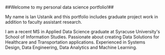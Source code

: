##Welcome to my personal data science portfolio!##
<p>My name is Ian Ustanik and this portfolio includes graduate project work in addition to faculty assistant research.</p>
<p>I am a recent MS in Applied Data Science graduate at Syracuse University's School of Information Studies. Passionate about creating Data Solutions for Healthcare and Transportation applications. Experienced in Systems Design, Data Engineering, Data Analytics and Machine Learning.</p>
